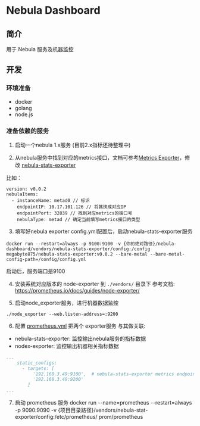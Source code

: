 # Nebula Dashboard

## 简介
用于 Nebula 服务及机器监控

## 开发

### 环境准备
- docker
- golang
- node.js

### 准备依赖的服务
1. 启动一个nebula 1.x服务 (目前2.x指标还待整理中)

2. 从nebula服务中找到对应的metrics接口，文档可参考[Metrics Exporter](https://docs.nebula-graph.io/1.1/manual-EN/3.build-develop-and-administration/7.monitor/1.metrics-exposer/)，修改 [nebula-stats-exporter](vendors/nebula-stats-exporter/config/config.yml)

比如：
```
version: v0.0.2
nebulaItems:
  - instanceName: metad0 // 标识
    endpointIP: 10.17.101.126 // 将其换成对应IP
    endpointPort: 32839 // 找到对应metrics的端口号
    nebulaType: metad // 确定当前填写metrics接口的类型
```

3. 填写好nebula exporter config.yml配置后，启动nebula-stats-exporter服务
```
docker run --restart=always -p 9100:9100 -v {你的绝对路径}/nebula-dashboard/vendors/nebula-stats-exporter/config:/config megabyte875/nebula-stats-exporter:v0.0.2 --bare-metal --bare-metal-config-path=/config/config.yml
```
启动后，服务端口是9100

4. 安装系统对应版本的 node-exporter 到 `./vendors/` 目录下
   参考文档: https://prometheus.io/docs/guides/node-exporter/

5. 启动node_exporter服务，进行机器数据监控
```
./node_exporter --web.listen-address=:9200
```

6. 配置 [prometheus.yml](vendors/nebula-stats-exporter/config/prometheus.yml)
把两个 exporter服务 与其做关联:
- nebula-stats-exporter: 监控输出nebula服务的指标数据
- nodex-exporter: 监控输出机器相关指标数据

```yaml
...
    static_configs:
      - targets: [
          '192.168.3.49:9100',  # nebula-stats-exporter metrics endpoints
          '192.168.3.49:9200'
        ]
...

```

7. 启动 prometheus 服务
docker run --name=prometheus --restart=always -p 9090:9090 -v {项目目录路径}/vendors/nebula-stat-exporter/config:/etc/prometheus/ prom/prometheus
